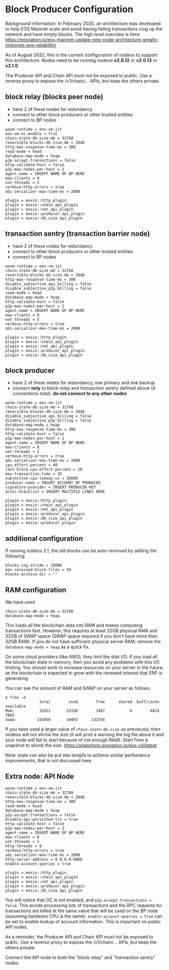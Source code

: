# Block Producer Configuration

Background information: In February 2020, an architecture was developed to help EOS Mainnet scale and avoid having failing transactions clog up the network and have empty blocks. The high level overview is here: https://eosnation.io/eos-mainnet-update-new-node-architecture-greatly-improves-eos-reliability/

As of August 2022, this is the current configuration of nodeos to support this architecture. Nodes need to be running nodeos **v2.0.12** or **v2.0.13** or **v3.1.0**

The Producer API and Chain API must not be exposed to public. Use a reverse proxy to expose the /v1/chain/... APIs, but keep the others private.

## block relay (blocks peer node)

- have 2 of these nodes for redundancy
- connect to other block producers or other trusted entities
- connect to BP nodes

```
wasm-runtime = eos-vm-jit
eos-vm-oc-enable = true
chain-state-db-size-mb = 32768
reversible-blocks-db-size-mb = 2048
http-max-response-time-ms = 300
read-mode = head
database-map-mode = heap
p2p-accept-transactions = false
http-validate-host = false
p2p-max-nodes-per-host = 2
agent-name = INSERT NAME OF BP HERE
max-clients = 0
net-threads = 5
verbose-http-errors = true
abi-serializer-max-time-ms = 2000

plugin = eosio::http_plugin
plugin = eosio::chain_api_plugin
plugin = eosio::net_api_plugin
plugin = eosio::producer_api_plugin
plugin = eosio::db_size_api_plugin
```

## transaction sentry (transaction barrier node)

- have 2 of these nodes for redundancy
- connect to other block producers or other trusted entities
- connect to BP nodes

```
wasm-runtime = eos-vm-jit
chain-state-db-size-mb = 32768
reversible-blocks-db-size-mb = 2048
http-max-response-time-ms = 300
disable_subjective_api_billing = false
disable_subjective_p2p_billing = false
read-mode = head
database-map-mode = heap
http-validate-host = false
p2p-max-nodes-per-host = 2
agent-name = INSERT NAME OF BP HERE
max-clients = 0
net-threads = 5
verbose-http-errors = true
abi-serializer-max-time-ms = 2000

plugin = eosio::http_plugin
plugin = eosio::chain_api_plugin
plugin = eosio::net_api_plugin
plugin = eosio::producer_api_plugin
plugin = eosio::db_size_api_plugin
```

## block producer

- have 2 of these nodes for redundancy, one primary and one backup
- connect **only** to _block relay_ and _transaction sentry_ defined above (4 connections total). **do not connect to any other nodes**

```
wasm-runtime = eos-vm-jit
chain-state-db-size-mb = 32768
reversible-blocks-db-size-mb = 2048
disable_subjective_api_billing = false
disable_subjective_p2p_billing = false
database-map-mode = heap
http-max-response-time-ms = 300
http-validate-host = false
p2p-max-nodes-per-host = 2
agent-name = INSERT NAME OF BP HERE
max-clients = 0
net-threads = 2
verbose-http-errors = true
abi-serializer-max-time-ms = 2000
cpu-effort-percent = 40
last-block-cpu-effort-percent = 20
max-transaction-time = 35
subjective-cpu-leeway-us = 36000 
producer-name = INSERT ACCOUNT OF PRODUCER
signature-provider = INSERT PRODUCER KEY
actor-blacklist = INSERT MULTIPLE LINES HERE

plugin = eosio::http_plugin
plugin = eosio::chain_api_plugin
plugin = eosio::net_api_plugin
plugin = eosio::producer_api_plugin
plugin = eosio::db_size_api_plugin
plugin = eosio::producer_plugin
```

## additional configuration

If running nodeos 2.1, the old blocks can be auto-removed by adding the following:

```
blocks-log-stride = 10000
max-retained-block-files = 50
blocks-archive-dir = ""
```

## RAM configuration

We have used 

```
chain-state-db-size-mb = 32768
database-map-mode = heap
```

This loads all the blockchain data into RAM and makes computing transactions fast. However, this requires at least 32GB physical RAM and 32GB of SWAP space (SWAP space required if you don't have more than 32GB RAM). If you do not have sufficient physical server RAM, remove the `database-map-mode = heap` as a quick fix. 

On some cloud providers (like AWS), they limit the disk I/O. If you load all the blockchain state in memory, then you avoid any problems with this  I/O limiting. You should work to increase resources on your server in the future, as the blockchain is expected to grow with the renewed interest that ENF is generating.

You can see the amount of RAM and SWAP on your server as follows:

```
$ free -m
               total        used        free      shared  buff/cache   available
Mem:           31651       23338        1487           6        6824        7865
Swap:         143050       10493      132556
```

If you have used a larger value of `chain-state-db-size-mb` previously, then nodeos will not shrink the size (it will print a warning the log file about it and your node will fail to start because of not enough RAM). Start from a snapshot to shrink the size. https://snapshots.eosnation.io/eos-v4/latest


Note: state can also be put into tempfs to achieve similar perfomance improvements, that is not discussed here.

## Extra node: API Node

```
wasm-runtime = eos-vm-jit
chain-state-db-size-mb = 32768
reversible-blocks-db-size-mb = 2048
http-max-response-time-ms = 300
read-mode = head
database-map-mode = heap
p2p-accept-transactions = false
disable-api-persisted-trx = true
http-validate-host = false
p2p-max-nodes-per-host = 2
agent-name = INSERT NAME OF BP HERE
max-clients = 0
net-threads = 5
http-threads = 8
verbose-http-errors = true
abi-serializer-max-time-ms = 2000
http-server-address = 0.0.0.0:8888
enable-account-queries = true

plugin = eosio::http_plugin
plugin = eosio::chain_api_plugin
plugin = eosio::net_api_plugin
plugin = eosio::producer_api_plugin
plugin = eosio::db_size_api_plugin
```

You will notice that OC is not enabled, and `p2p-accept-transactions = false`.  This avoids processing lots of transactions and the RPC requests for transactions are billed at the same value that will be used on the BP node (assuming hardware CPU is the same). `enable-account-queries = true` can be set to enable lookup of account information. This is important on public API nodes. 

As a reminder, the Producer API and Chain API must not be exposed to public. Use a reverse proxy to expose the /v1/chain/... APIs, but keep the others private.

Connect the API node to both the "block relay" and "transaction sentry" nodes.
